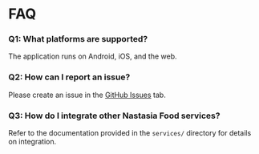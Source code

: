 # FAQ

### Q1: What platforms are supported?
The application runs on Android, iOS, and the web.

### Q2: How can I report an issue?
Please create an issue in the [GitHub Issues](../issues) tab.

### Q3: How do I integrate other Nastasia Food services?
Refer to the documentation provided in the `services/` directory for details on integration.
